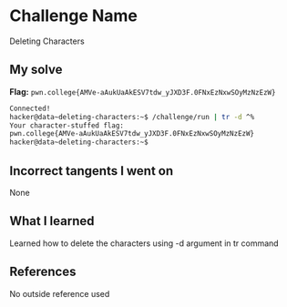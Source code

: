 # Challenge Name
Deleting Characters

## My solve
**Flag:** `pwn.college{AMVe-aAukUaAkESV7tdw_yJXD3F.0FNxEzNxwSOyMzNzEzW}`

```bash
Connected!
hacker@data~deleting-characters:~$ /challenge/run | tr -d ^%
Your character-stuffed flag:
pwn.college{AMVe-aAukUaAkESV7tdw_yJXD3F.0FNxEzNxwSOyMzNzEzW}
hacker@data~deleting-characters:~$
```
## Incorrect tangents I went on
None

## What I learned
Learned how to delete the characters using -d argument in tr command

## References 
No outside reference used